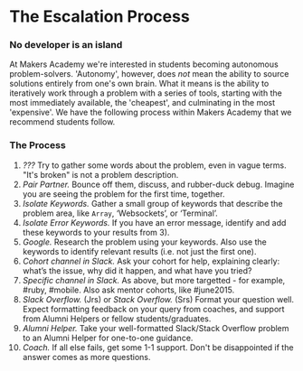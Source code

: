 # The Escalation Process

### No developer is an island
At Makers Academy we're interested in students becoming autonomous problem-solvers. 'Autonomy', however, does *not* mean the ability to source solutions entirely from one's own brain. What it means is the ability to iteratively work through a problem with a series of tools, starting with the most immediately available, the 'cheapest', and culminating in the most 'expensive'. We have the following process within Makers Academy that we recommend students follow.

### The Process

1. *???* Try to gather some words about the problem, even in vague terms. "It's broken" is not a problem description.
2. *Pair Partner.* Bounce off them, discuss, and rubber-duck debug. Imagine you are seeing the problem for the first time, together.
3. *Isolate Keywords.* Gather a small group of keywords that describe the problem area, like `Array`, ‘Websockets’, or ‘Terminal’.
4. *Isolate Error Keywords.* If you have an error message, identify and add these keywords to your results from 3).
5. *Google.* Research the problem using your keywords. Also use the keywords to identify relevant results (i.e. not just the first one).
6. *Cohort channel in Slack.* Ask your cohort for help, explaining clearly: what’s the issue, why did it happen, and what have you tried?
7. *Specific channel in Slack.* As above, but more targetted - for example, #ruby, #mobile. Also ask mentor cohorts, like #june2015.
8. *Slack Overflow.* (Jrs) or *Stack Overflow.* (Srs) Format your question well. Expect formatting feedback on your query from coaches, and support from Alumni Helpers or fellow students/graduates.
9. *Alumni Helper.* Take your well-formatted Slack/Stack Overflow problem to an Alumni Helper for one-to-one guidance.
10. *Coach.* If all else fails, get some 1-1 support. Don't be disappointed if the answer comes as more questions.

